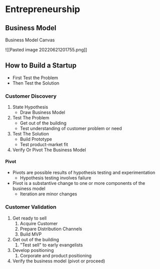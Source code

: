 # Entrepreneurship

## Business Model
Business Model Canvas

![[Pasted image 20220621201755.png]]


## How to Build a Startup
- First Test the Problem
- Then Test the Solution


### Customer Discovery
1. State Hypothesis
	- Draw Business Model
2. Test The Problem
	- Get out of the building
	- Test understanding of customer problem or need
3. Test The Solution
	- Build Prototype
	- Test product-market fit
4. Verify Or Pivot The Business Model

#### Pivot
- Pivots are possible results of hypothesis testing and experimentation
	- Hypothesis testing involves failure
- Pivot is a substantive change to one or more components of the business model
	- Iteration are minor changes

### Customer Validation
1. Get ready to sell
	1. Acquire Customer
	2. Prepare Distribution Channels
	3. Build MVP
2. Get out of the building
	1. "Test sell" to early evangelists
3. Develop positioning
	1. Corporate and product positioning
4. Verify the business model (pivot or proceed)





